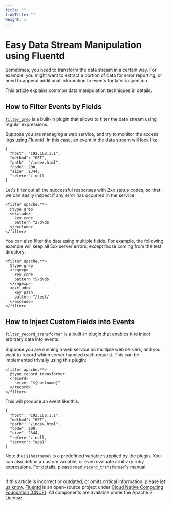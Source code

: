 ```yaml
---
title: ""
linkTitle: ""
weight: 1
---
```


# Easy Data Stream Manipulation using Fluentd

Sometimes, you need to transform the data stream in a certain way. For
example, you might want to extract a portion of data for error reporting,
or need to append additional information to events for later inspection.

This article explains common data manipulation techniques in details.

## How to Filter Events by Fields

[`filter_grep`](/plugins/filter/grep.md) is a built-in plugin that allows to
filter the data stream using regular expressions.

Suppose you are managing a web service, and try to monitor the access
logs using Fluentd. In this case, an event in the data stream will look
like:

```
{
  "host": "192.168.1.1",
  "method": "GET",
  "path": "/index.html",
  "code": 200,
  "size": 2344,
  "referer": null
}
```

Let's filter out all the successful responses with 2xx status codes, so
that we can easily inspect if any error has occurred in the service:

```
<filter apache.**>
  @type grep
  <exclude>
    key code
    pattern ^2\d\d$
  </exclude>
</filter>
```

You can also filter the data using multiple fields. For example, the
following example will keep all 5xx server errors, except those coming
from the test directory:

```
<filter apache.**>
  @type grep
  <regexp>
    key code
    pattern ^5\d\d$
  </regexp>
  <exclude>
    key path
    pattern ^/test/
  </exclude>
</filter>
```

## How to Inject Custom Fields into Events

[`filter_record_transformer`](/plugins/filter/record_transformer.md) is a
built-in plugin that enables it to inject arbitrary data into events.

Suppose you are running a web service on multiple web servers, and you
want to record which server handled each request. This can be
implemented trivially using this plugin:

```
<filter apache.**>
  @type record_transformer
  <record>
    server "${hostname}"
  </record>
</filter>
```

This will produce an event like this:

```
{
  "host": "192.168.1.1",
  "method": "GET",
  "path": "/index.html",
  "code": 200,
  "size": 2344,
  "referer": null,
  "server": "app1"
}
```

Note that `${hostname}` is a predefined variable supplied by the
plugin. You can also define a custom variable, or even evaluate
arbitrary ruby expressions. For details, please read
[`record_transformer`](/plugins/filter/record_transformer.md)'s manual.

---

If this article is incorrect or outdated, or omits critical information, please [let us know](https://github.com/fluent/fluentd-docs-gitbook/issues?state=open).
[Fluentd](http://www.fluentd.org/) is an open-source project under [Cloud Native Computing Foundation (CNCF)](https://cncf.io/). All components are available under the Apache 2 License.
